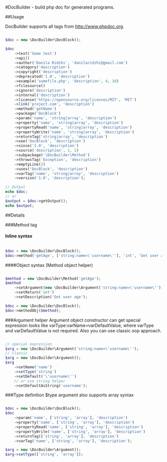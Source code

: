#DocBuilder - build php doc for generated programs.

##Usage

DocBuilder supports all tags from http://www.phpdoc.org.

```php

$doc = new \DocBuilder\DocBlock();

$doc
    ->text('Some text')
    ->api()
    ->author('Danila Ridzhi', 'danilaridzhi@gmail.com')
    ->category('description')
    ->copyright('description')
    ->deprecated('1.0', 'description')
    ->example('somefile.php', 'description', 4, 10)
    ->filesource()
    ->ignore('description')
    ->internal('description')
    ->license('https://opensource.org/licenses/MIT', 'MIT')
    ->link('project.com', 'description')
    ->method('getName')
    ->package('DocBlock')
    ->param('name', 'string|array', 'description')
    ->property('name', 'string|array', 'description')
    ->propertyRead('name', 'string|array', 'description')
    ->propertyWrite('name', 'string|array', 'description')
    ->returnTag('string|array', 'description')
    ->see('DocBlock', 'description')
    ->since('1.0', 'description')
    ->source('description', 1, 2)
    ->subpackage('\DocBuilder\Method')
    ->throwsTag('Exception', 'description')
    ->emptyLine(2)
    ->uses('DocBlock', 'description')
    ->varTag('name', 'string|array', 'description')
    ->version('1.0', 'description');

// Output
echo $doc;
// or
$output = $doc->getOutput();
echo $output;
```

##Details

###Method tag

#### Inline syntax
```php

$doc = new \DocBuilder\DocBlock();
$doc->method('getAge', ['string:name=\'username\''], 'int', 'Get user age');
```

####Object syntax (Method object helper)

```php

$method = new \DocBuilder\Method('getAge');
$method
    ->setArgument(new \DocBuilder\Argument('string:name=\'username\''))
    ->setReturn('int')
    ->setDescription('Get user age');

$doc = new \DocBuilder\DocBlock();
$doc->methodObj($method);

```
###Argument helper
Argument object constructor can get special expression looks like varType:varName=varDefaultValue,
where varType and varDefaultValue is not required. Also you can use classic oop approach.

```php

// special expression
$arg = new \DocBuilder\Argument('string:name=\'username\'');
// classic
$arg = new \DocBuilder\Argument();
$arg
    ->setName('name')
    ->setType('string')
    ->setDefault('\'username\'')
    // or use string helper
    ->setDefaultAsString('username');
```

###Type definition
$type argument also supports array syntax

```php

$doc = new \DocBuilder\DocBlock();
$doc
	->param('name', ['string', 'array'], 'description')
	->property('name', ['string', 'array'], 'description')
    ->propertyRead('name', ['string', 'array'], 'description')
    ->propertyWrite('name', ['string', 'array'], 'description')
    ->returnTag(['string', 'array'], 'description')
    ->varTag('name', ['string', 'array'], 'description');

$arg = new \DocBuilder\Argument();
$arg->setType(['string', 'array']);
``` 
